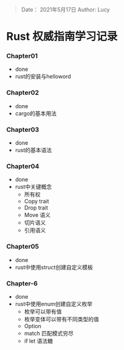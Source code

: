 > Date： 2021年5月17日
> Author: Lucy

# Rust 权威指南学习记录

### Chapter01

* done
* rust的安装与helloword

### Chapter02

* done
* cargo的基本用法

### Chapter03

* done
* rust的基本语法

### Chapter04

* done
* rust中关键概念
  * 所有权
  * Copy trait
  * Drop trait
  * Move 语义
  * 切片语义
  * 引用语义

### Chapter05

* done
* rust中使用struct创建自定义模板

### Chapter-6

* done
* rust中使用enum创建自定义枚举
  * 枚举可以带有值
  * 枚举变体可以带有不同类型的值
  * Option<T>
  * match 匹配模式穷尽
  * if let 语法糖